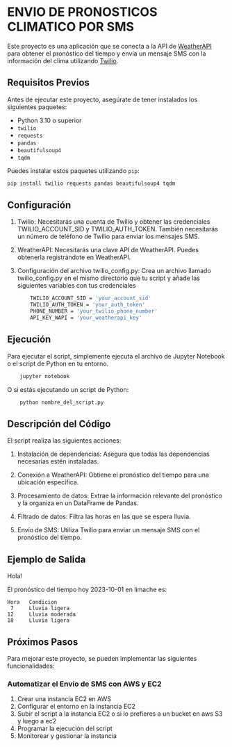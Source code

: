 # ENVIO DE PRONOSTICOS CLIMATICO POR SMS

Este proyecto es una aplicación que se conecta a la API de [WeatherAPI](https://www.weatherapi.com/api-explorer.aspx#forecast) para obtener el pronóstico del tiempo y envía un mensaje SMS con la información del clima utilizando [Twilio](https://www.twilio.com/).

## Requisitos Previos

Antes de ejecutar este proyecto, asegúrate de tener instalados los siguientes paquetes:

- Python 3.10 o superior
- `twilio`
- `requests`
- `pandas`
- `beautifulsoup4`
- `tqdm`

Puedes instalar estos paquetes utilizando `pip`:

```bash
pip install twilio requests pandas beautifulsoup4 tqdm
```

## Configuración

1. Twilio: Necesitarás una cuenta de Twilio y obtener las credenciales TWILIO_ACCOUNT_SID y TWILIO_AUTH_TOKEN. También necesitarás un número de teléfono de Twilio para enviar los mensajes SMS.

2. WeatherAPI: Necesitarás una clave API de WeatherAPI. Puedes obtenerla registrándote en WeatherAPI.

3. Configuración del archivo twilio_config.py: Crea un archivo llamado twilio_config.py en el mismo directorio que tu script y añade las siguientes variables con tus credenciales

    ```bash
        TWILIO_ACCOUNT_SID = 'your_account_sid'
        TWILIO_AUTH_TOKEN = 'your_auth_token'
        PHONE_NUMBER = 'your_twilio_phone_number'
        API_KEY_WAPI = 'your_weatherapi_key'
    ```

## Ejecución

Para ejecutar el script, simplemente ejecuta el archivo de Jupyter Notebook o el script de Python en tu entorno.

```bash
    jupyter notebook
```
O si estás ejecutando un script de Python:

```bash
    python nombre_del_script.py
```

## Descripción del Código

El script realiza las siguientes acciones:

1. Instalación de dependencias: Asegura que todas las dependencias necesarias estén instaladas.

2. Conexión a WeatherAPI: Obtiene el pronóstico del tiempo para una ubicación específica.

3. Procesamiento de datos: Extrae la información relevante del pronóstico y la organiza en un DataFrame de Pandas.

4. Filtrado de datos: Filtra las horas en las que se espera lluvia.

5. Envío de SMS: Utiliza Twilio para enviar un mensaje SMS con el pronóstico del tiempo.

## Ejemplo de Salida

Hola!

El pronóstico del tiempo hoy 2023-10-01 en limache es:

    Hora   Condicion
     7     Lluvia ligera
    12     Lluvia moderada
    18     Lluvia ligera

## Próximos Pasos

Para mejorar este proyecto, se pueden implementar las siguientes funcionalidades:

### Automatizar el Envío de SMS con AWS y EC2

1. Crear una instancia EC2 en AWS
2. Configurar el entorno en la instancia EC2
3. Subir el script a la instancia EC2 o si lo prefieres a un bucket en aws S3 y luego a ec2
4. Programar la ejecución del script
5. Monitorear y gestionar la instancia
